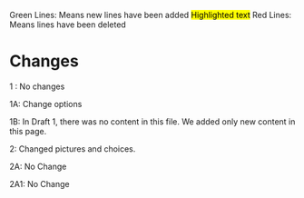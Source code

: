 Green Lines: Means new lines have been added
<mark style="background-color: #FFFF00">Highlighted text</mark> 
Red Lines: Means lines have been deleted

# Changes

1 : No changes

1A: Change options

1B: In Draft 1, there was no content in this file. We added only new content in this page. 

2: Changed pictures and choices. 

2A: No Change

2A1: No Change

